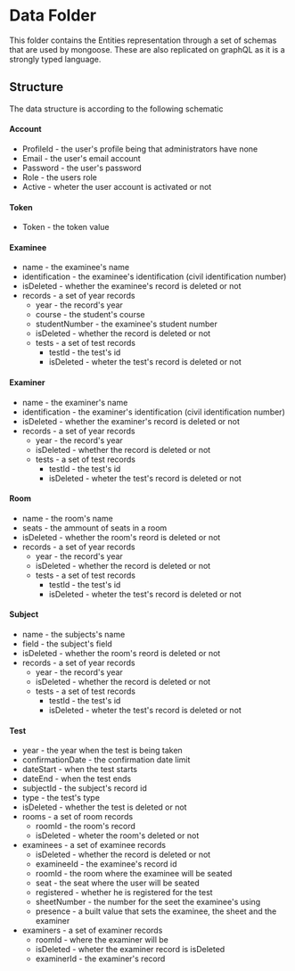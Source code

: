 # Data Folder
This folder contains the Entities representation through a set of schemas that are used by mongoose.
These are also replicated on graphQL as it is a strongly typed language.

## Structure
The data structure is according to the following schematic

#### Account
* ProfileId - the user's profile being that administrators have none
* Email - the user's email account
* Password - the user's password
* Role - the users role
* Active - wheter the user account is activated or not
#### Token
* Token - the token value
#### Examinee
* name - the examinee's name
* identification - the examinee's identification (civil identification number)
* isDeleted - whether the examinee's record is deleted or not
* records - a set of year records
  * year - the record's year
  * course - the student's course
  * studentNumber - the examinee's student number
  * isDeleted - whether the record is deleted or not
  * tests - a set of test records
    * testId - the test's id
    * isDeleted - wheter the test's record is deleted or not
#### Examiner
* name - the examiner's name
* identification - the examiner's identification (civil identification number)
* isDeleted - whether the examiner's record is deleted or not
* records - a set of year records
  * year - the record's year
  * isDeleted - whether the record is deleted or not
  * tests - a set of test records
    * testId - the test's id
    * isDeleted - wheter the test's record is deleted or not
#### Room
* name - the room's name
* seats - the ammount of seats in a room
* isDeleted - whether the room's reord is deleted or not
* records - a set of year records
  * year - the record's year
  * isDeleted - whether the record is deleted or not
  * tests - a set of test records
    * testId - the test's id
    * isDeleted - wheter the test's record is deleted or not
#### Subject
* name - the subjects's name
* field - the subject's field
* isDeleted - whether the room's reord is deleted or not
* records - a set of year records
  * year - the record's year
  * isDeleted - whether the record is deleted or not
  * tests - a set of test records
    * testId - the test's id
    * isDeleted - wheter the test's record is deleted or not
#### Test
* year - the year when the test is being taken
* confirmationDate - the confirmation date limit
* dateStart - when the test starts
* dateEnd - when the test ends
* subjectId - the subject's record id
* type - the test's type
* isDeleted - whether the test is deleted or not
* rooms - a set of room records
  * roomId - the room's record
  * isDeleted - wheter the room's deleted or not
* examinees - a set of examinee records
  * isDeleted - whether the record is deleted or not
  * examineeId - the examinee's record id
  * roomId - the room where the examinee will be seated
  * seat - the seat where the user will be seated
  * registered - whether he is registered for the test
  * sheetNumber - the number for the seet the examinee's using
  * presence - a built value that sets the examinee, the sheet and the examiner
* examiners - a set of examiner records
  * roomId - where the examiner will be
  * isDeleted - wheter the examiner record is isDeleted
  * examinerId - the examiner's record
